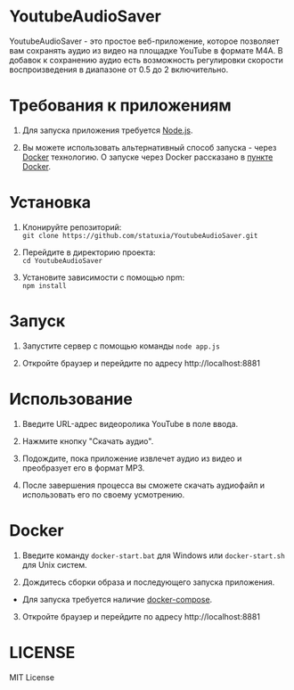 # YoutubeAudioSaver

YoutubeAudioSaver - это простое веб-приложение, которое позволяет вам сохранять аудио из видео на площадке YouTube в формате M4A. В добавок к сохранению аудио есть возможность регулировки скорости воспроизведения в диапазоне от 0.5 до 2 включительно.

# Требования к приложениям

1. Для запуска приложения требуется <a href="https://nodejs.org/en/download">Node.js</a>.<br>

2. Вы можете использовать альтернативный способ запуска - через <a href="https://www.docker.com/products/docker-desktop/">Docker</a> технологию. О запуске через Docker рассказано в <a href="#docker">пункте Docker</a>.<br>

# Установка

1. Клонируйте репозиторий:<br>
`git clone https://github.com/statuxia/YoutubeAudioSaver.git`

2. Перейдите в директорию проекта:<br>
`cd YoutubeAudioSaver`

3. Установите зависимости с помощью npm:<br>
`npm install`

# Запуск

1. Запустите сервер с помощью команды `node app.js`

2. Откройте браузер и перейдите по адресу http://localhost:8881

# Использование

1. Введите URL-адрес видеоролика YouTube в поле ввода.

2. Нажмите кнопку "Скачать аудио".

3. Подождите, пока приложение извлечет аудио из видео и преобразует его в формат MP3.

4. После завершения процесса вы сможете скачать аудиофайл и использовать его по своему усмотрению.

# Docker

1. Введите команду `docker-start.bat` для Windows или `docker-start.sh` для Unix систем.

2. Дождитесь сборки образа и последующего запуска приложения.
* Для запуска требуется наличие <a href="https://docs.docker.com/compose/install/">docker-compose</a>.

3. Откройте браузер и перейдите по адресу http://localhost:8881

# LICENSE

MIT License
